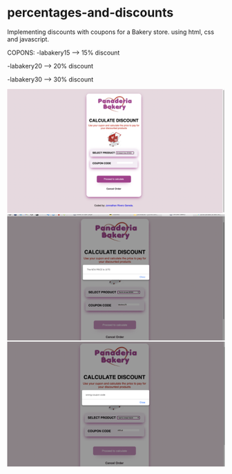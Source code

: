 # percentages-and-discounts
Implementing  discounts with coupons for a  Bakery store. using html, css and javascript.

COPONS:
-labakery15 --> 15% discount

-labakery20 --> 20% discount

-labakery30 --> 30% discount

![](./image1.png)
![](./image2.png)
![](./image3.png)


